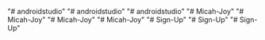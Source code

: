 "# androidstudio" 
"# androidstudio" 
"# androidstudio" 
"# Micah-Joy" 
"# Micah-Joy" 
"# Micah-Joy" 
"# Micah-Joy" 
"# Sign-Up" 
"# Sign-Up" 
"# Sign-Up" 
